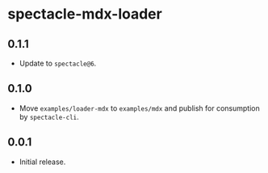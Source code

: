 # spectacle-mdx-loader

## 0.1.1

- Update to `spectacle@6`.

## 0.1.0

- Move `examples/loader-mdx` to `examples/mdx` and publish for consumption by `spectacle-cli`.

## 0.0.1

- Initial release.
